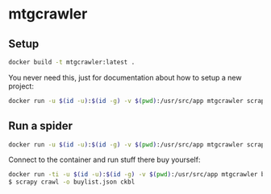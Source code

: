 # mtgcrawler

## Setup

```bash
docker build -t mtgcrawler:latest .
```

You never need this, just for documentation about how to setup a new project:
```bash
docker run -u $(id -u):$(id -g) -v $(pwd):/usr/src/app mtgcrawler scrapy startproject mtgcrawler
```

## Run a spider

```bash
docker run -u $(id -u):$(id -g) -v $(pwd):/usr/src/app mtgcrawler scrapy crawl -o buylist.json ckbl
```

Connect to the container and run stuff there buy yourself:
```bash
docker run -ti -u $(id -u):$(id -g) -v $(pwd):/usr/src/app mtgcrawler bash
$ scrapy crawl -o buylist.json ckbl
```
